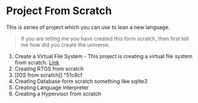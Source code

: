 # Project From Scratch
This is series of project which you can use to lean a new language. 

> If you are telling me you have created this form scratch, then first tell me how did you create the universe.

1. Create a Virtual File System - This project is creating a virtual file system from scratch. [Link](https://lwn.net/Articles/13325/)
1. Creating RTOS from scratch
1. [[OS from scratch]] ^51c8cf
1. Creating Database form scratch something like sqlite3
2. Creating Language Interpreter
3. Creating a Hypervisor from scratch 



